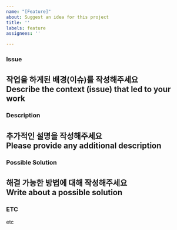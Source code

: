 ```yaml
---
name: "[Feature]"
about: Suggest an idea for this project
title: ''
labels: feature
assignees: ''

---
```


### Issue

작업을 하게된 배경(이슈)를 작성해주세요  
Describe the context (issue) that led to your work
---


### Description

추가적인 설명을 작성해주세요  
Please provide any additional description
---

### Possible Solution

해결 가능한 방법에 대해 작성해주세요  
Write about a possible solution
---

### ETC

etc
